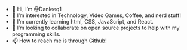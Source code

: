 - 👋 Hi, I’m @Danleeq1
- 👀 I’m interested in Technology, Video Games, Coffee, and nerd stuff! 
- 🌱 I’m currently learning html, CSS, JavaScript, and React. 
- 💞️ I’m looking to collaborate on open source projects to help with my programming skills.
- 📫 How to reach me is through Github! 

<!---
Danleeq1/Danleeq1 is a ✨ special ✨ repository because its `README.md` (this file) appears on your GitHub profile.
You can click the Preview link to take a look at your changes.
--->
